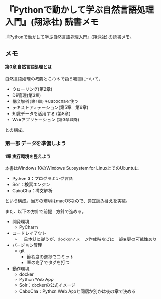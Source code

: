 # 『Pythonで動かして学ぶ自然言語処理入門』(翔泳社) 読書メモ

[『Pythonで動かして学ぶ自然言語処理入門』(翔泳社)](https://www.shoeisha.co.jp/book/detail/9784798156668) の読書メモ。

## メモ

#### 第0章 自然言語処理とは

自然言語処理の概要とこの本で扱う範囲について。

* クローリング(第2章)
* DB管理(第3章)
* 構文解析(第4章) ※Cabochaを使う
* テキストアノテーション(第5章、第6章)
* 知識データを活用する (第8章)
* Webアプリケーション (第9章以降)

との構成。


### 第一部 データを準備しよう

#### 1章 実行環境を整えよう

本書はWindows 10のWindows Subsystem for Linux上でのUbuntuに

* Python 3：プログラミング言語
* Solr：検索エンジン
* CaboCha：構文解析

という構成。当方の環境はmacOSなので、適宜読み替えを実施。

また、以下の方針で前提・方針で進める。

* 開発環境
    * PyCharm
* コードレイアウト
    * 一旦本誌に従うが、dockerイメージ作成時などに一部変更の可能性あり
* バージョン管理
    *  git
        * 節程度の進捗でコミット
        * 章の完了でタグを打つ
* 動作環境
    * docker
    * Python Web App
    * Solr：dockerの公式イメージ
    * CaboCha：Python Web Appと同居か別かは後の章で決める
